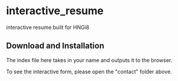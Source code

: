 # interactive_resume
interactive resume built for HNGi8


## Download and Installation

The index file here takes in your name and outputs it to the browser.

To see the interactive form, please open the "contact" folder above.
